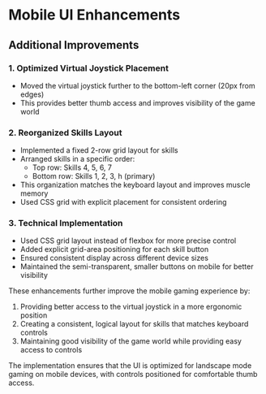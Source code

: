 # Mobile UI Enhancements

## Additional Improvements

### 1. Optimized Virtual Joystick Placement
- Moved the virtual joystick further to the bottom-left corner (20px from edges)
- This provides better thumb access and improves visibility of the game world

### 2. Reorganized Skills Layout
- Implemented a fixed 2-row grid layout for skills
- Arranged skills in a specific order:
  * Top row: Skills 4, 5, 6, 7
  * Bottom row: Skills 1, 2, 3, h (primary)
- This organization matches the keyboard layout and improves muscle memory
- Used CSS grid with explicit placement for consistent ordering

### 3. Technical Implementation
- Used CSS grid layout instead of flexbox for more precise control
- Added explicit grid-area positioning for each skill button
- Ensured consistent display across different device sizes
- Maintained the semi-transparent, smaller buttons on mobile for better visibility

These enhancements further improve the mobile gaming experience by:
1. Providing better access to the virtual joystick in a more ergonomic position
2. Creating a consistent, logical layout for skills that matches keyboard controls
3. Maintaining good visibility of the game world while providing easy access to controls

The implementation ensures that the UI is optimized for landscape mode gaming on mobile devices, with controls positioned for comfortable thumb access.